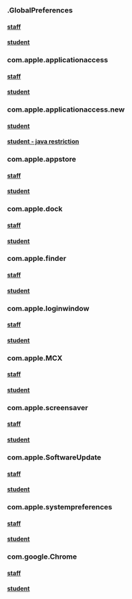 ### .GlobalPreferences
#### [staff](https://github.com/sincerelyjoshin/macOS-configuration-profiles/blob/master/.GlobalPreferences/staff/.GlobalPreferences.plist)
#### [student](https://github.com/sincerelyjoshin/macOS-configuration-profiles/blob/master/.GlobalPreferences/student/.GlobalPreferences.plist)
### com.apple.applicationaccess
#### [staff](https://github.com/sincerelyjoshin/macOS-configuration-profiles/blob/master/com.apple.applicationaccess/staff/com.apple.applicationaccess.plist)
#### [student](https://github.com/sincerelyjoshin/macOS-configuration-profiles/blob/master/com.apple.applicationaccess/student/com.apple.applicationaccess.plist)
### com.apple.applicationaccess.new
#### [student](https://github.com/sincerelyjoshin/macOS-configuration-profiles/blob/master/com.apple.applicationaccess.new/student/com.apple.applicationaccess.new.plist)
#### [student - java restriction](https://github.com/sincerelyjoshin/macOS-configuration-profiles/blob/master/com.apple.applicationaccess.new/student/java_restriction/com.apple.applicationaccess.new.plist)
### com.apple.appstore
#### [staff](https://github.com/sincerelyjoshin/macOS-configuration-profiles/blob/master/com.apple.appstore/staff/com.apple.appstore.plist)
#### [student](https://github.com/sincerelyjoshin/macOS-configuration-profiles/blob/master/com.apple.appstore/student/com.apple.appstore.plist)
### com.apple.dock
#### [staff](https://github.com/sincerelyjoshin/macOS-configuration-profiles/blob/master/com.apple.dock/staff/com.apple.dock.plist)
#### [student](https://github.com/sincerelyjoshin/macOS-configuration-profiles/blob/master/com.apple.dock/student/com.apple.dock.plist)
### com.apple.finder
#### [staff](https://github.com/sincerelyjoshin/macOS-configuration-profiles/blob/master/com.apple.finder/staff/com.apple.finder.plist)
#### [student](https://github.com/sincerelyjoshin/macOS-configuration-profiles/blob/master/com.apple.finder/student/com.apple.finder.plist)
### com.apple.loginwindow
#### [staff](https://github.com/sincerelyjoshin/macOS-configuration-profiles/blob/master/com.apple.loginwindow/staff/com.apple.loginwindow.plist)
#### [student](https://github.com/sincerelyjoshin/macOS-configuration-profiles/blob/master/com.apple.loginwindow/student/com.apple.loginwindow.plist)
### com.apple.MCX
#### [staff](https://github.com/sincerelyjoshin/macOS-configuration-profiles/blob/master/com.apple.MCX/staff/portable/com.apple.MCX.plist)
#### [student](https://github.com/sincerelyjoshin/macOS-configuration-profiles/blob/master/com.apple.MCX/student/portable/com.apple.MCX.plist)
### com.apple.screensaver
#### [staff](https://github.com/sincerelyjoshin/macOS-configuration-profiles/blob/master/com.apple.screensaver/staff/com.apple.screensaver.plist)
#### [student](https://github.com/sincerelyjoshin/macOS-configuration-profiles/blob/master/com.apple.screensaver/student/com.apple.screensaver.plist)
### com.apple.SoftwareUpdate
#### [staff](https://github.com/sincerelyjoshin/macOS-configuration-profiles/blob/master/com.apple.SoftwareUpdate/staff/com.apple.SoftwareUpdate.plist)
#### [student](https://github.com/sincerelyjoshin/macOS-configuration-profiles/blob/master/com.apple.SoftwareUpdate/student/com.apple.SoftwareUpdate.plist)
### com.apple.systempreferences
#### [staff](https://github.com/sincerelyjoshin/macOS-configuration-profiles/blob/master/com.apple.systempreferences/staff/com.apple.systempreferences.plist)
#### [student](https://github.com/sincerelyjoshin/macOS-configuration-profiles/blob/master/com.apple.systempreferences/student/com.apple.systempreferences.plist)
### com.google.Chrome
#### [staff](https://github.com/sincerelyjoshin/macOS-configuration-profiles/blob/master/com.google.Chrome/staff/com.google.Chrome.plist)
#### [student](https://github.com/sincerelyjoshin/macOS-configuration-profiles/blob/master/com.google.Chrome/student/com.google.Chrome.plist)
